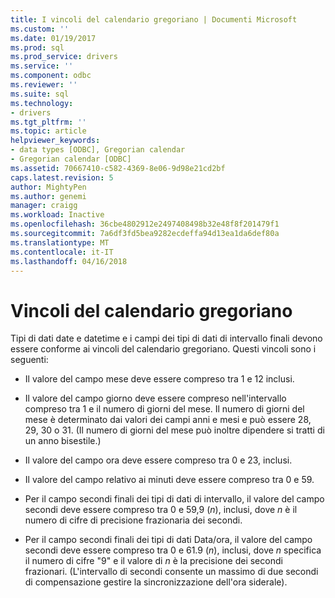 ```yaml
---
title: I vincoli del calendario gregoriano | Documenti Microsoft
ms.custom: ''
ms.date: 01/19/2017
ms.prod: sql
ms.prod_service: drivers
ms.service: ''
ms.component: odbc
ms.reviewer: ''
ms.suite: sql
ms.technology:
- drivers
ms.tgt_pltfrm: ''
ms.topic: article
helpviewer_keywords:
- data types [ODBC], Gregorian calendar
- Gregorian calendar [ODBC]
ms.assetid: 70667410-c582-4369-8e06-9d98e21cd2bf
caps.latest.revision: 5
author: MightyPen
ms.author: genemi
manager: craigg
ms.workload: Inactive
ms.openlocfilehash: 36cbe4802912e2497408498b32e48f8f201479f1
ms.sourcegitcommit: 7a6df3fd5bea9282ecdeffa94d13ea1da6def80a
ms.translationtype: MT
ms.contentlocale: it-IT
ms.lasthandoff: 04/16/2018
---
```

# <a name="constraints-of-the-gregorian-calendar"></a>Vincoli del calendario gregoriano
Tipi di dati date e datetime e i campi dei tipi di dati di intervallo finali devono essere conforme ai vincoli del calendario gregoriano. Questi vincoli sono i seguenti:  
  
-   Il valore del campo mese deve essere compreso tra 1 e 12 inclusi.  
  
-   Il valore del campo giorno deve essere compreso nell'intervallo compreso tra 1 e il numero di giorni del mese. Il numero di giorni del mese è determinato dai valori dei campi anni e mesi e può essere 28, 29, 30 o 31. (Il numero di giorni del mese può inoltre dipendere si tratti di un anno bisestile.)  
  
-   Il valore del campo ora deve essere compreso tra 0 e 23, inclusi.  
  
-   Il valore del campo relativo ai minuti deve essere compreso tra 0 e 59.  
  
-   Per il campo secondi finali dei tipi di dati di intervallo, il valore del campo secondi deve essere compreso tra 0 e 59,9 (*n*), inclusi, dove *n* è il numero di cifre di precisione frazionaria dei secondi.  
  
-   Per il campo secondi finali dei tipi di dati Data/ora, il valore del campo secondi deve essere compreso tra 0 e 61.9 (*n*), inclusi, dove *n* specifica il numero di cifre "9" e il valore di *n*  è la precisione dei secondi frazionari. (L'intervallo di secondi consente un massimo di due secondi di compensazione gestire la sincronizzazione dell'ora siderale).
